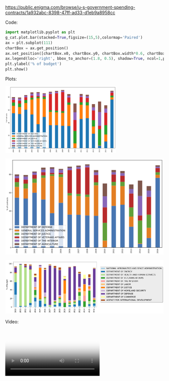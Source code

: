 
https://public.enigma.com/browse/u-s-government-spending-contracts/1a932abc-8398-47ff-ad33-d1eb9a8958cc

Code:

```python
import matplotlib.pyplot as plt
g_cat.plot.bar(stacked=True,figsize=(15,5),colormap='Paired')
ax = plt.subplot(111)
chartBox = ax.get_position()
ax.set_position([chartBox.x0, chartBox.y0, chartBox.width*0.6, chartBox.height])
ax.legend(loc='right', bbox_to_anchor=(1.8, 0.5), shadow=True, ncol=1,prop={'size': 12})
plt.ylabel('% of budget')
plt.show()
```


Plots: 

<a href="images/gov/percentage_contracts_per_agency.png" ><img src="images/gov/percentage_contracts_per_agency.png" style="max-width:70%"/></a>

<a href="images/gov/percentage_contracts_per_agency.png" ><img src="images/gov/percentage_contracts_per_agency-s.png" style="max-width:100%"/></a>


<a href="images/gov/cat.png" ><img src="images/gov/cat.png"/></a>


Video:

<video src="videos/states.mp4" poster="videos/poster-states.png" style="max-width:100%" controls preload></video>
